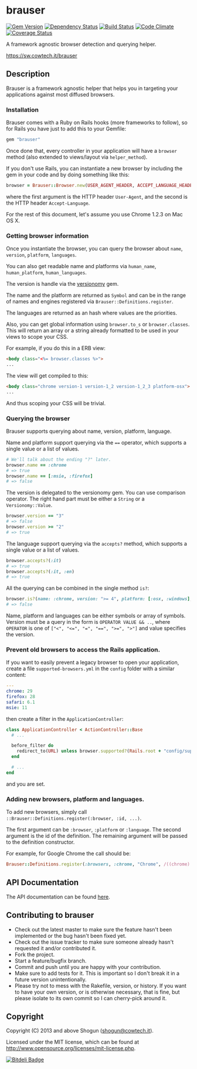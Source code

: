 # brauser

[![Gem Version](https://badge.fury.io/rb/brauser.png)](http://badge.fury.io/rb/brauser)
[![Dependency Status](https://gemnasium.com/ShogunPanda/brauser.png?travis)](https://gemnasium.com/ShogunPanda/brauser)
[![Build Status](https://secure.travis-ci.org/ShogunPanda/brauser.png?branch=master)](http://travis-ci.org/ShogunPanda/brauser)
[![Code Climate](https://codeclimate.com/github/ShogunPanda/brauser.png)](https://codeclimate.com/github/ShogunPanda/brauser)
[![Coverage Status](https://coveralls.io/repos/github/ShogunPanda/brauser/badge.svg?branch=master)](https://coveralls.io/github/ShogunPanda/brauser?branch=master)

A framework agnostic browser detection and querying helper.

https://sw.cowtech.it/brauser

## Description

Brauser is a framework agnostic helper that helps you in targeting your applications against most diffused browsers.

### Installation

Brauser comes with a Ruby on Rails hooks (more frameworks to follow), so for Rails you have just to add this to your Gemfile:

```ruby
gem "brauser"
```

Once done that, every controller in your application will have a `browser` method (also extended to views/layout via `helper_method`).

If you don't use Rails, you can instantiate a new browser by including the gem in your code and by doing something like this:

```ruby
browser = Brauser::Browser.new(USER_AGENT_HEADER, ACCEPT_LANGUAGE_HEADER)
```

where the first argument is the HTTP header `User-Agent`, and the second is the HTTP header `Accept-Language`.

For the rest of this document, let's assume you use Chrome 1.2.3 on Mac OS X.

### Getting browser information

Once you instantiate the browser, you can query the browser about `name`, `version`, `platform`, `languages`.

You can also get readable name and platforms via `human_name`, `human_platform`, `human_languages`.

The version is handle via the [versionomy](http://dazuma.github.io/versionomy/) gem.

The name and the platform are returned as `Symbol` and can be in the range of names and engines registered via `Brauser::Definitions.register`.

The languages are returned as an hash where values are the priorities.

Also, you can get global information using `browser.to_s` or `browser.classes`. This will return an array or a string already formatted to be used in your views to scope your CSS.

For example, if you do this in a ERB view:

```html
<body class="<%= browser.classes %>">
...
```

The view will get compiled to this:

```html
<body class="chrome version-1 version-1_2 version-1_2_3 platform-osx">
...
```

And thus scoping your CSS will be trivial.

### Querying the browser

Brauser supports querying about name, version, platform, language.

Name and platform support querying via the `==` operator, which supports a single value or a list of values.

```ruby
# We'll talk about the ending "?" later.
browser.name == :chrome
# => true
browser.name == [:msie, :firefox]
# => false
```

The version is delegated to the versionomy gem. You can use comparison operator. The right hand part must be either a `String` or a `Versionomy::Value`.

```ruby
browser.version == "3"
# => false
browser.version >= "2"
# => true
```

The language support querying via the `accepts?` method, which supports a single value or a list of values.

```ruby
browser.accepts?(:it)
# => true
browser.accepts?(:it, :en)
# => true
```

All the querying can be combined in the single method `is?`:

```ruby
browser.is?(name: :chrome, version: ">= 4", platform: [:osx, :windows], languages: :it)
# => false
```

Name, platform and languages can be either symbols or array of symbols. Version must be a query in the form is `OPERATOR VALUE && ..`,
where `OPERATOR` is one of `["<", "<=", "=", "==", ">=", ">"]` and value specifies the version.

### Prevent old browsers to access the Rails application.

If you want to easily prevent a legacy browser to open your application, create a file `supported-browsers.yml` in the `config` folder with a similar content:

```yaml
---
chrome: 29
firefox: 28
safari: 6.1
msie: 11
```

then create a filter in the `ApplicationController`:

```ruby
class ApplicationController < ActionController::Base
  # ...

  before_filter do
    redirect_to(URL) unless browser.supported?(Rails.root + "config/supported-browsers.yml")
  end

  # ...
end
```

and you are set.

### Adding new browsers, platform and languages.

To add new browsers, simply call `::Brauser::Definitions.register(:browser, :id, ...)`.

The first argument can be `:browser`, `:platform` or `:language`.
The second argument is the id of the definition.
The remaining argument will be passed to the definition constructor.

For example, for Google Chrome the call should be:

```ruby
Brauser::Definitions.register(:browsers, :chrome, "Chrome", /((chrome)|(chromium))/i, /(.+Chrom[a-z]+\/)([a-z0-9.]+)/i)
```

## API Documentation

The API documentation can be found [here](https://sw.cowtech.it/brauser/docs).

## Contributing to brauser

* Check out the latest master to make sure the feature hasn't been implemented or the bug hasn't been fixed yet.
* Check out the issue tracker to make sure someone already hasn't requested it and/or contributed it.
* Fork the project.
* Start a feature/bugfix branch.
* Commit and push until you are happy with your contribution.
* Make sure to add tests for it. This is important so I don't break it in a future version unintentionally.
* Please try not to mess with the Rakefile, version, or history. If you want to have your own version, or is otherwise necessary, that is fine, but please isolate to its own commit so I can cherry-pick around it.

## Copyright

Copyright (C) 2013 and above Shogun (shogun@cowtech.it).

Licensed under the MIT license, which can be found at http://www.opensource.org/licenses/mit-license.php.


[![Bitdeli Badge](https://d2weczhvl823v0.cloudfront.net/ShogunPanda/brauser/trend.png)](https://bitdeli.com/free "Bitdeli Badge")

